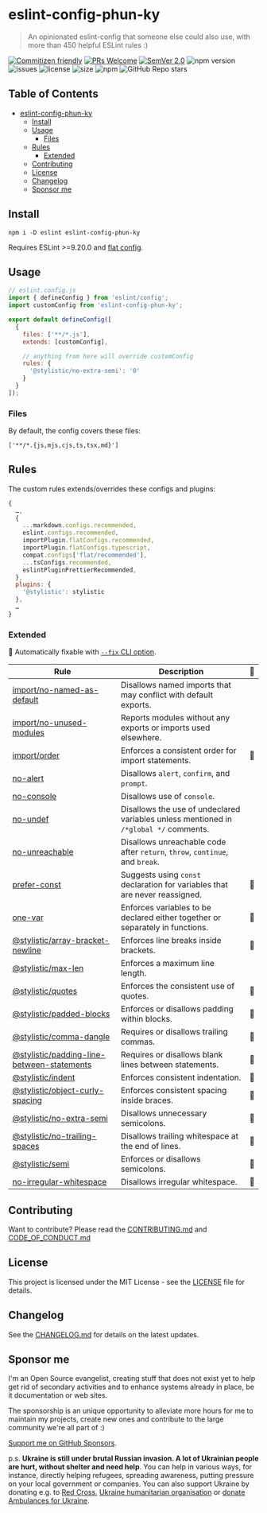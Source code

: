 # eslint-config-phun-ky

> An opinionated eslint-config that someone else could also use, with more than
> 450 helpful ESLint rules :)

[![Commitizen friendly](https://img.shields.io/badge/commitizen-friendly-brightgreen.svg)](http://commitizen.github.io/cz-cli/)
[![PRs Welcome](https://img.shields.io/badge/PRs-welcome-green.svg)](http://makeapullrequest.com)
[![SemVer 2.0](https://img.shields.io/badge/SemVer-2.0-green.svg)](http://semver.org/spec/v2.0.0.html)
![npm version](https://img.shields.io/npm/v/eslint-config-phun-ky)
![issues](https://img.shields.io/github/issues/phun-ky/eslint-config)
![license](https://img.shields.io/npm/l/eslint-config-phun-ky)
![size](https://img.shields.io/bundlephobia/min/eslint-config-phun-ky)
![npm](https://img.shields.io/npm/dm/eslint-config-phun-ky)
![GitHub Repo stars](https://img.shields.io/github/stars/phun-ky/eslint-config)

## Table of Contents<!-- omit from toc -->

- [eslint-config-phun-ky](#eslint-config-phun-ky)
  - [Install](#install)
  - [Usage](#usage)
    - [Files](#files)
  - [Rules](#rules)
    - [Extended](#extended)
  - [Contributing](#contributing)
  - [License](#license)
  - [Changelog](#changelog)
  - [Sponsor me](#sponsor-me)

## Install

```
npm i -D eslint eslint-config-phun-ky
```

Requires ESLint >=9.20.0 and
[flat config](https://eslint.org/docs/latest/use/configure/configuration-files).

## Usage

```js
// eslint.config.js
import { defineConfig } from 'eslint/config';
import customConfig from 'eslint-config-phun-ky';

export default defineConfig([
  {
    files: ['**/*.js'],
    extends: [customConfig],

    // anything from here will override customConfig
    rules: {
      '@stylistic/no-extra-semi': '0'
    }
  }
]);
```

### Files

By default, the config covers these files:

```
['**/*.{js,mjs,cjs,ts,tsx,md}']
```

## Rules

The custom rules extends/overrides these configs and plugins:

```js
{
  …,
  {
    ...markdown.configs.recommended,
    eslint.configs.recommended,
    importPlugin.flatConfigs.recommended,
    importPlugin.flatConfigs.typescript,
    compat.configs['flat/recommended'],
    ...tsConfigs.recommended,
    eslintPluginPrettierRecommended,
  },
  plugins: {
    '@stylistic': stylistic
  },
  …
}
```

### Extended

🔧 Automatically fixable with
[`--fix` CLI option](https://eslint.org/docs/user-guide/command-line-interface#--fix).

| Rule                                                                                                                        | Description                                                                           | 🔧  |
| --------------------------------------------------------------------------------------------------------------------------- | ------------------------------------------------------------------------------------- | --- |
| [import/no-named-as-default](https://github.com/import-js/eslint-plugin-import/blob/main/docs/rules/no-named-as-default.md) | Disallows named imports that may conflict with default exports.                       |     |
| [import/no-unused-modules](https://github.com/import-js/eslint-plugin-import/blob/main/docs/rules/no-unused-modules.md)     | Reports modules without any exports or imports used elsewhere.                        |     |
| [import/order](https://github.com/import-js/eslint-plugin-import/blob/main/docs/rules/order.md)                             | Enforces a consistent order for import statements.                                    | 🔧  |
| [no-alert](https://eslint.org/docs/latest/rules/no-alert)                                                                   | Disallows `alert`, `confirm`, and `prompt`.                                           |     |
| [no-console](https://eslint.org/docs/latest/rules/no-console)                                                               | Disallows use of `console`.                                                           |     |
| [no-undef](https://eslint.org/docs/latest/rules/no-undef)                                                                   | Disallows the use of undeclared variables unless mentioned in `/*global */` comments. |     |
| [no-unreachable](https://eslint.org/docs/latest/rules/no-unreachable)                                                       | Disallows unreachable code after `return`, `throw`, `continue`, and `break`.          |     |
| [prefer-const](https://eslint.org/docs/latest/rules/prefer-const)                                                           | Suggests using `const` declaration for variables that are never reassigned.           | 🔧  |
| [one-var](https://eslint.org/docs/latest/rules/one-var)                                                                     | Enforces variables to be declared either together or separately in functions.         | 🔧  |
| [@stylistic/array-bracket-newline](https://eslint.style/rules/array-bracket-newline)                                        | Enforces line breaks inside brackets.                                                 | 🔧  |
| [@stylistic/max-len](https://eslint.style/rules/max-len)                                                                    | Enforces a maximum line length.                                                       |     |
| [@stylistic/quotes](https://eslint.style/rules/quotes)                                                                      | Enforces the consistent use of quotes.                                                | 🔧  |
| [@stylistic/padded-blocks](https://eslint.style/rules/padded-blocks)                                                        | Enforces or disallows padding within blocks.                                          | 🔧  |
| [@stylistic/comma-dangle](https://eslint.style/rules/comma-dangle)                                                          | Requires or disallows trailing commas.                                                | 🔧  |
| [@stylistic/padding-line-between-statements](https://eslint.style/rules/padding-line-between-statements)                    | Requires or disallows blank lines between statements.                                 | 🔧  |
| [@stylistic/indent](https://eslint.style/rules/indent)                                                                      | Enforces consistent indentation.                                                      | 🔧  |
| [@stylistic/object-curly-spacing](https://eslint.style/rules/object-curly-spacing)                                          | Enforces consistent spacing inside braces.                                            | 🔧  |
| [@stylistic/no-extra-semi](https://eslint.style/rules/no-extra-semi)                                                        | Disallows unnecessary semicolons.                                                     | 🔧  |
| [@stylistic/no-trailing-spaces](https://eslint.style/rules/no-trailing-spaces)                                              | Disallows trailing whitespace at the end of lines.                                    | 🔧  |
| [@stylistic/semi](https://eslint.style/rules/semi)                                                                          | Enforces or disallows semicolons.                                                     | 🔧  |
| [no-irregular-whitespace](https://eslint.org/docs/latest/rules/no-irregular-whitespace)                                     | Disallows irregular whitespace.                                                       | 🔧  |

## Contributing

Want to contribute? Please read the
[CONTRIBUTING.md](https://github.com/phun-ky/eslint-config/blob/main/CONTRIBUTING.md)
and
[CODE_OF_CONDUCT.md](https://github.com/phun-ky/eslint-config/blob/main/CODE_OF_CONDUCT.md)

## License

This project is licensed under the MIT License - see the
[LICENSE](https://github.com/phun-ky/eslint-config/blob/main/LICENSE) file for
details.

## Changelog

See the
[CHANGELOG.md](https://github.com/phun-ky/eslint-config/blob/main/CHANGELOG.md)
for details on the latest updates.

## Sponsor me

I'm an Open Source evangelist, creating stuff that does not exist yet to help
get rid of secondary activities and to enhance systems already in place, be it
documentation or web sites.

The sponsorship is an unique opportunity to alleviate more hours for me to
maintain my projects, create new ones and contribute to the large community
we're all part of :)

[Support me on GitHub Sponsors](https://github.com/sponsors/phun-ky).

p.s. **Ukraine is still under brutal Russian invasion. A lot of Ukrainian people
are hurt, without shelter and need help**. You can help in various ways, for
instance, directly helping refugees, spreading awareness, putting pressure on
your local government or companies. You can also support Ukraine by donating
e.g. to [Red Cross](https://www.icrc.org/en/donate/ukraine),
[Ukraine humanitarian organisation](https://savelife.in.ua/en/donate-en/#donate-army-card-weekly)
or
[donate Ambulances for Ukraine](https://www.gofundme.com/f/help-to-save-the-lives-of-civilians-in-a-war-zone).
